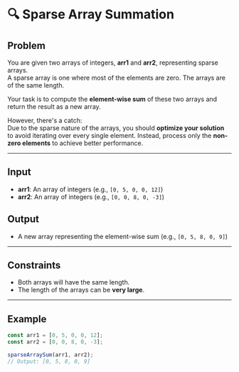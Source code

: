 # 🔍 Sparse Array Summation

## Problem
You are given two arrays of integers, **arr1** and **arr2**, representing sparse arrays.  
A sparse array is one where most of the elements are zero. The arrays are of the same length.  

Your task is to compute the **element-wise sum** of these two arrays and return the result as a new array.  

However, there's a catch:  
Due to the sparse nature of the arrays, you should **optimize your solution** to avoid iterating over every single element. Instead, process only the **non-zero elements** to achieve better performance.  

---

## Input
- **arr1**: An array of integers (e.g., `[0, 5, 0, 0, 12]`)  
- **arr2**: An array of integers (e.g., `[0, 0, 8, 0, -3]`)  

## Output
- A new array representing the element-wise sum (e.g., `[0, 5, 8, 0, 9]`)  

---

## Constraints
- Both arrays will have the same length.  
- The length of the arrays can be **very large**.  

---

## Example
```js
const arr1 = [0, 5, 0, 0, 12];
const arr2 = [0, 0, 8, 0, -3];

sparseArraySum(arr1, arr2);
// Output: [0, 5, 8, 0, 9]
